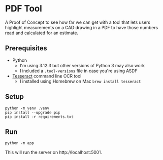 # PDF Tool

A Proof of Concept to see how far we can get with a tool that lets users highlight measurements on a CAD drawing in a PDF to have those numbers read and calculated for an estimate.

## Prerequisites

- Python
  - I'm using 3.12.3 but other versions of Python 3 may also work
  - I included a `.tool-versions` file in case you're using ASDF
- [Tesseract](https://tesseract-ocr.github.io/tessdoc/Installation.html) command line OCR tool
  - I installed using Homebrew on Mac `brew install tesseract`

## Setup

```shell
python -m venv .venv
pip install --upgrade pip
pip install -r requirements.txt
```

## Run

```shell
python -m app
```

This will run the server on http://localhost:5001.
